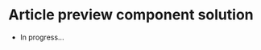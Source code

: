 # Article preview component solution

- In progress...

<!-- 

:heavy_check_mark: This is a solution to the [Fylo data storage component challenge on Frontend Mentor](https://www.frontendmentor.io/challenges/fylo-data-storage-component-1dZPRbV5n).

Frontend Mentor challenges help you improve your coding skills by building realistic projects. 

## Overview

### The challenge

Users should be able to:

- View the optimal layout for the component depending on their device's screen size

### Screenshot

<img src="./design/desktop-preview.jpg" alt="screenshot" width="400"/>
  
### Built with

- Semantic HTML5 markup
- SASS/SCSS
- Flexbox
- Mobile-first workflow 

### Links

- Live Site URL: [https://dewslyse.github.io/FEM_Solutions/fylo-data-storage-component/](https://dewslyse.github.io/FEM_Solutions/fylo-data-storage-component/)
- Solution URL: [https://github.com/dewslyse/FEM_Solutions/tree/main/fylo-data-storage-component](https://github.com/dewslyse/FEM_Solutions/tree/main/fylo-data-storage-component)
- View [solution on Frontend mentor]() :fire: 

-->
